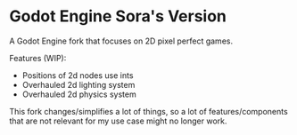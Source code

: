# Godot Engine Sora's Version

A Godot Engine fork that focuses on 2D pixel perfect games.

Features (WIP):
 * Positions of 2d nodes use ints
 * Overhauled 2d lighting system
 * Overhauled 2d physics system

This fork changes/simplifies a lot of things, so a lot of features/components that are not relevant for my use case might no longer work.
